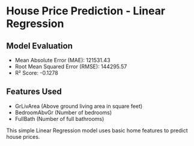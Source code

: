 
# House Price Prediction - Linear Regression

## Model Evaluation

- Mean Absolute Error (MAE): 121531.43
- Root Mean Squared Error (RMSE): 144295.57
- R² Score: -0.1278

## Features Used
- GrLivArea (Above ground living area in square feet)
- BedroomAbvGr (Number of bedrooms)
- FullBath (Number of full bathrooms)

This simple Linear Regression model uses basic home features to predict house prices.
